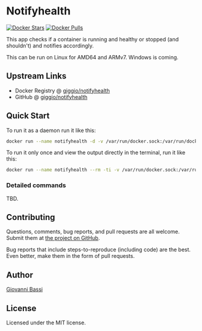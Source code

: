 # Notifyhealth

[![Docker Stars](https://img.shields.io/docker/stars/giggio/notifyhealth.svg)](https://hub.docker.com/r/giggio/notifyhealth/)
[![Docker Pulls](https://img.shields.io/docker/pulls/giggio/notifyhealth.svg)](https://hub.docker.com/r/giggio/notifyhealth/)

This app checks if a container is running and healthy or stopped (and shouldn't) and notifies accordingly.

This can be run on Linux for AMD64 and ARMv7. Windows is coming.

## Upstream Links

* Docker Registry @ [giggio/notifyhealth](https://hub.docker.com/r/giggio/notifyhealth/)
* GitHub @ [giggio/notifyhealth](https://github.com/giggio/notifyhealth)

## Quick Start

To run it as a daemon run it like this:

````bash
docker run --name notifyhealth -d -v /var/run/docker.sock:/var/run/docker.sock giggio/notifyhealth --label <label> [options]
````

To run it only once and view the output directly in the terminal, run it like this:

````bash
docker run --name notifyhealth --rm -ti -v /var/run/docker.sock:/var/run/docker.sock giggio/notifyhealth --label <label> print
````

### Detailed commands

TBD.

## Contributing

Questions, comments, bug reports, and pull requests are all welcome.  Submit them at
[the project on GitHub](https://github.com/giggio/notifyhealth/).

Bug reports that include steps-to-reproduce (including code) are the
best. Even better, make them in the form of pull requests.

## Author

[Giovanni Bassi](https://github.com/giggio)

## License

Licensed under the MIT license.
